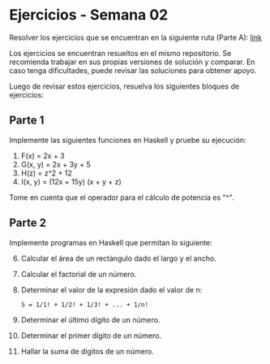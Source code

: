 # Ejercicios - Semana 02
Resolver los ejercicios que se encuentran en la siguiente ruta (Parte A):
[link](https://github.com/ulima-lp/ejercicios-20231-fs/blob/main/02.md)

Los ejercicios se encuentran resueltos en el mismo repositorio. Se recomienda trabajar en sus propias versiones de solución y comparar. En caso tenga dificultades, puede revisar las soluciones para obtener apoyo.

Luego de revisar estos ejercicios, resuelva los siguientes bloques de ejercicios:

## Parte 1
Implemente las siguientes funciones en Haskell y pruebe su ejecución:

1. F(x) = 2x + 3 
2. G(x, y) = 2x + 3y + 5 
3. H(z) = z^2 + 12 
4. I(x, y) = (12x + 15y) (x + y + z)

Tome en cuenta que el operador para el cálculo de potencia es "^".


## Parte 2
Implemente programas en Haskell que permitan lo siguiente:

6. Calcular el área de un rectángulo dado el largo y el ancho.
8. Calcular el factorial de un número.
9. Determinar el valor de la expresión dado el valor de n:
    ````
    S = 1/1! + 1/2! + 1/3! + ... + 1/n!
    ````

6. Determinar el último dígito de un número.
7. Determinar el primer dígito de un número.
8. Hallar la suma de dígitos de un número.
